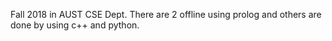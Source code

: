 Fall 2018 in AUST CSE Dept.
There are 2 offline using prolog
and others are done by using c++ and python.